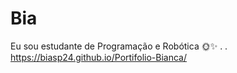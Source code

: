 # Bia

Eu sou estudante de Programação e Robótica 🌞✨ 
.
.
https://biasp24.github.io/Portifolio-Bianca/

